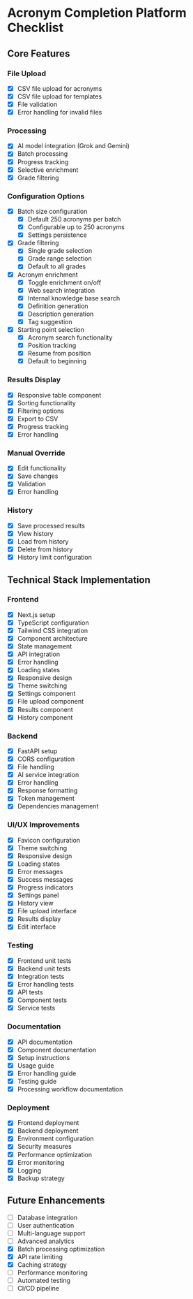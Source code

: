 # Acronym Completion Platform Checklist

## Core Features

### File Upload
- [x] CSV file upload for acronyms
- [x] CSV file upload for templates
- [x] File validation
- [x] Error handling for invalid files

### Processing
- [x] AI model integration (Grok and Gemini)
- [x] Batch processing
- [x] Progress tracking
- [x] Selective enrichment
- [x] Grade filtering

### Configuration Options
- [x] Batch size configuration
  - [x] Default 250 acronyms per batch
  - [x] Configurable up to 250 acronyms
  - [x] Settings persistence
- [x] Grade filtering
  - [x] Single grade selection
  - [x] Grade range selection
  - [x] Default to all grades
- [x] Acronym enrichment
  - [x] Toggle enrichment on/off
  - [x] Web search integration
  - [x] Internal knowledge base search
  - [x] Definition generation
  - [x] Description generation
  - [x] Tag suggestion
- [x] Starting point selection
  - [x] Acronym search functionality
  - [x] Position tracking
  - [x] Resume from position
  - [x] Default to beginning

### Results Display
- [x] Responsive table component
- [x] Sorting functionality
- [x] Filtering options
- [x] Export to CSV
- [x] Progress tracking
- [x] Error handling

### Manual Override
- [x] Edit functionality
- [x] Save changes
- [x] Validation
- [x] Error handling

### History
- [x] Save processed results
- [x] View history
- [x] Load from history
- [x] Delete from history
- [x] History limit configuration

## Technical Stack Implementation

### Frontend
- [x] Next.js setup
- [x] TypeScript configuration
- [x] Tailwind CSS integration
- [x] Component architecture
- [x] State management
- [x] API integration
- [x] Error handling
- [x] Loading states
- [x] Responsive design
- [x] Theme switching
- [x] Settings component
- [x] File upload component
- [x] Results component
- [x] History component

### Backend
- [x] FastAPI setup
- [x] CORS configuration
- [x] File handling
- [x] AI service integration
- [x] Error handling
- [x] Response formatting
- [x] Token management
- [x] Dependencies management

### UI/UX Improvements
- [x] Favicon configuration
- [x] Theme switching
- [x] Responsive design
- [x] Loading states
- [x] Error messages
- [x] Success messages
- [x] Progress indicators
- [x] Settings panel
- [x] History view
- [x] File upload interface
- [x] Results display
- [x] Edit interface

### Testing
- [x] Frontend unit tests
- [x] Backend unit tests
- [x] Integration tests
- [x] Error handling tests
- [x] API tests
- [x] Component tests
- [x] Service tests

### Documentation
- [x] API documentation
- [x] Component documentation
- [x] Setup instructions
- [x] Usage guide
- [x] Error handling guide
- [x] Testing guide
- [x] Processing workflow documentation

### Deployment
- [x] Frontend deployment
- [x] Backend deployment
- [x] Environment configuration
- [x] Security measures
- [x] Performance optimization
- [x] Error monitoring
- [x] Logging
- [x] Backup strategy

## Future Enhancements
- [ ] Database integration
- [ ] User authentication
- [ ] Multi-language support
- [ ] Advanced analytics
- [x] Batch processing optimization
- [x] API rate limiting
- [x] Caching strategy
- [ ] Performance monitoring
- [ ] Automated testing
- [ ] CI/CD pipeline 